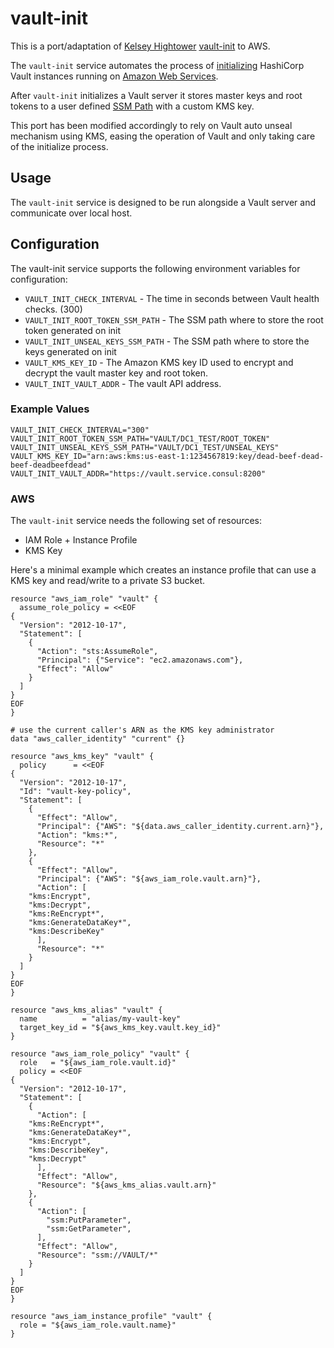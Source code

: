 # vault-init

This is a port/adaptation of [Kelsey Hightower](https://github.com/kelseyhightower) [vault-init](https://github.com/kelseyhightower/vault-init) to AWS.

The `vault-init` service automates the process of [initializing](https://www.vaultproject.io/docs/commands/operator/init.html) HashiCorp Vault instances running on [Amazon Web Services](http://aws.amazon.com/).

After `vault-init` initializes a Vault server it stores master keys and root tokens to a user defined [SSM Path](https://docs.aws.amazon.com/systems-manager/latest/userguide/systems-manager-parameter-store.html) with a custom KMS key.


This port has been modified accordingly to rely on Vault auto unseal mechanism using KMS, easing the operation of Vault and only taking care of the initialize process.
## Usage

The `vault-init` service is designed to be run alongside a Vault server and communicate over local host.

## Configuration

The vault-init service supports the following environment variables for configuration:

* `VAULT_INIT_CHECK_INTERVAL` - The time in seconds between Vault health checks. (300)
* `VAULT_INIT_ROOT_TOKEN_SSM_PATH` - The SSM path where to store the root token generated on init
* `VAULT_INIT_UNSEAL_KEYS_SSM_PATH` - The SSM path where to store the keys generated on init
* `VAULT_KMS_KEY_ID` - The Amazon KMS key ID used to encrypt and decrypt the vault master key and root token.
* `VAULT_INIT_VAULT_ADDR` - The vault API address.

### Example Values

```
VAULT_INIT_CHECK_INTERVAL="300"
VAULT_INIT_ROOT_TOKEN_SSM_PATH="VAULT/DC1_TEST/ROOT_TOKEN"
VAULT_INIT_UNSEAL_KEYS_SSM_PATH="VAULT/DC1_TEST/UNSEAL_KEYS"
VAULT_KMS_KEY_ID="arn:aws:kms:us-east-1:1234567819:key/dead-beef-dead-beef-deadbeefdead"
VAULT_INIT_VAULT_ADDR="https://vault.service.consul:8200"
```

### AWS

The `vault-init` service needs the following set of resources:

- IAM Role + Instance Profile
- KMS Key

Here's a minimal example which creates an instance profile that can use a KMS key and read/write to a private S3 bucket.

```hcl
resource "aws_iam_role" "vault" {
  assume_role_policy = <<EOF
{
  "Version": "2012-10-17",
  "Statement": [
    {
      "Action": "sts:AssumeRole",
      "Principal": {"Service": "ec2.amazonaws.com"},
      "Effect": "Allow"
    }
  ]
}
EOF
}

# use the current caller's ARN as the KMS key administrator
data "aws_caller_identity" "current" {}

resource "aws_kms_key" "vault" {
  policy      = <<EOF
{
  "Version": "2012-10-17",
  "Id": "vault-key-policy",
  "Statement": [
    {
      "Effect": "Allow",
      "Principal": {"AWS": "${data.aws_caller_identity.current.arn}"},
      "Action": "kms:*",
      "Resource": "*"
    },
    {
      "Effect": "Allow",
      "Principal": {"AWS": "${aws_iam_role.vault.arn}"},
      "Action": [
	"kms:Encrypt",
	"kms:Decrypt",
	"kms:ReEncrypt*",
	"kms:GenerateDataKey*",
	"kms:DescribeKey"
      ],
      "Resource": "*"
    }
  ]
}
EOF
}

resource "aws_kms_alias" "vault" {
  name          = "alias/my-vault-key"
  target_key_id = "${aws_kms_key.vault.key_id}"
}

resource "aws_iam_role_policy" "vault" {
  role	 = "${aws_iam_role.vault.id}"
  policy = <<EOF
{
  "Version": "2012-10-17",
  "Statement": [
    {
      "Action": [
	"kms:ReEncrypt*",
	"kms:GenerateDataKey*",
	"kms:Encrypt",
	"kms:DescribeKey",
	"kms:Decrypt"
      ],
      "Effect": "Allow",
      "Resource": "${aws_kms_alias.vault.arn}"
    },
    {
      "Action": [
        "ssm:PutParameter",
        "ssm:GetParameter",
      ],
      "Effect": "Allow",
      "Resource": "ssm://VAULT/*"
    }
  ]
}
EOF
}

resource "aws_iam_instance_profile" "vault" {
  role = "${aws_iam_role.vault.name}"
}
```
